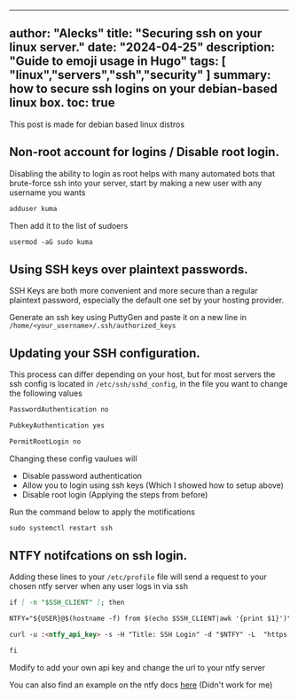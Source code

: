 
---
author: "Alecks"
title: "Securing ssh on your linux server."
date: "2024-04-25"
description: "Guide to emoji usage in Hugo"
tags: [
    "linux","servers","ssh","security"
]
summary: how to secure ssh logins on your debian-based linux box.
toc: true
---

This post is made for debian based linux distros

## Non-root account for logins / Disable root login.
Disabling the ability to login as root helps with many automated bots that brute-force ssh into your server, start by making a new user with any username you wants

```md
adduser kuma
```

Then add it to the list of sudoers

```md
usermod -aG sudo kuma
```

## Using SSH keys over plaintext passwords.
SSH Keys are both more convenient and more secure than a regular plaintext password, especially the default one set by your hosting provider. 

Generate an ssh key using PuttyGen and paste it on a new line in `/home/<your_username>/.ssh/authorized_keys`

## Updating your SSH configuration.
This process can differ depending on your host, but for most servers the ssh config is located in `/etc/ssh/sshd_config`, in the file you want to change the following values

```md
PasswordAuthentication no
```

```md
PubkeyAuthentication yes
```

```md
PermitRootLogin no
```

Changing these config vaulues will
- Disable password authentication
- Allow you to login using ssh keys (Which I showed how to setup above) 
- Disable root login (Applying the steps from before)

Run the command below to apply the motifications

```md
sudo systemctl restart ssh
```

## NTFY notifcations on ssh login.
Adding these lines to your `/etc/profile` file will send a request to your chosen ntfy server when any user logs in via ssh

```md
if [ -n "$SSH_CLIENT" ]; then

NTFY="${USER}@$(hostname -f) from $(echo $SSH_CLIENT|awk '{print $1}')"

curl -u :<ntfy_api_key> -s -H "Title: SSH Login" -d "$NTFY" -L  "https://ntfy.exaple.com/ssh" > /dev/null

fi
```
Modify to add your own api key and change the url to your ntfy server


You can also find an example on the ntfy docs [here](https://docs.ntfy.sh/examples/#ssh-login-alerts) (Didn't work for me)
